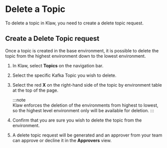 # Delete a Topic

To delete a topic in Klaw, you need to create a delete topic request.

## Create a Delete Topic request

Once a topic is created in the base environment, it is possible to
delete the topic from the highest environment down to the lowest
environment.

1.  In Klaw, select **Topics** on the navigation bar.
2.  Select the specific Kafka Topic you wish to delete.
3.  Select the red **X** on the right-hand side of the topic by
    environment table at the top of the page.

    :::note  
    Klaw enforces the deletion of the environments from highest to lowest, so the highest level environment only will be available for deletion.
    :::

4.  Confirm that you are sure you wish to delete the topic from the
    environment.
5.  A delete topic request will be generated and an approver from your
    team can approve or decline it in the **Approvers** view.
